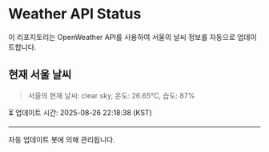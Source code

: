 
# Weather API Status

이 리포지토리는 OpenWeather API를 사용하여 서울의 날씨 정보를 자동으로 업데이트합니다.

## 현재 서울 날씨
> 서울의 현재 날씨: clear sky, 온도: 26.65°C, 습도: 87%

⏳ 업데이트 시간: 2025-08-26 22:18:38 (KST)

---
자동 업데이트 봇에 의해 관리됩니다.

